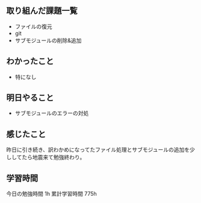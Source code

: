 ## 取り組んだ課題一覧 
- ファイルの復元
- git 
- サブモジュールの削除&追加

## わかったこと
- 特になし

## 明日やること
- サブモジュールのエラーの対処

## 感じたこと
昨日に引き続き、訳わかめになってたファイル処理とサブモジュールの追加を少ししてたら地震来て勉強終わり。

## 学習時間
今日の勉強時間 1h
累計学習時間 775h